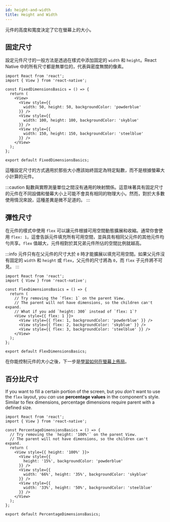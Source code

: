 ```yaml
---
id: height-and-width
title: Height and Width
---
```


元件的高度和寬度決定了它在螢幕上的大小。

## 固定尺寸

設定元件尺寸的一般方法是透過在樣式中添加固定的 `width` 和 `height`。React Native 中的所有尺寸都是無單位的，代表與密度無關的像素。

```SnackPlayer name=Height%20and%20Width
import React from 'react';
import { View } from 'react-native';

const FixedDimensionsBasics = () => {
  return (
    <View>
      <View style={{
        width: 50, height: 50, backgroundColor: 'powderblue'
      }} />
      <View style={{
        width: 100, height: 100, backgroundColor: 'skyblue'
      }} />
      <View style={{
        width: 150, height: 150, backgroundColor: 'steelblue'
      }} />
    </View>
  );
};

export default FixedDimensionsBasics;
```

這種設定尺寸的方式適用於那些大小應該始終固定為特定點數，而不是根據螢幕大小計算的元件。

:::caution
點數與實際測量單位之間沒有通用的映射關係。這意味著具有固定尺寸的元件在不同設備和螢幕大小上可能不會具有相同的物理大小。然而，對於大多數使用情況來說，這種差異是微不足道的。
:::

## 彈性尺寸

在元件的樣式中使用 `flex` 可以讓元件根據可用空間動態擴展和收縮。通常你會使用 `flex: 1`，這會告訴元件填充所有可用空間，並與具有相同父元件的其他元件均勻共享。`flex` 值越大，元件相對於其兄弟元件所佔的空間比例就越高。

:::info
元件只有在父元件的尺寸大於 `0` 時才能擴展以填充可用空間。如果父元件沒有固定的 `width` 和 `height` 或 `flex`，父元件的尺寸將為 `0`，而 `flex` 子元件將不可見。
:::

```SnackPlayer name=Flex%20Dimensions
import React from 'react';
import { View } from 'react-native';

const FlexDimensionsBasics = () => {
  return (
    // Try removing the `flex: 1` on the parent View.
    // The parent will not have dimensions, so the children can't expand.
    // What if you add `height: 300` instead of `flex: 1`?
    <View style={{ flex: 1 }}>
      <View style={{ flex: 1, backgroundColor: 'powderblue' }} />
      <View style={{ flex: 2, backgroundColor: 'skyblue' }} />
      <View style={{ flex: 3, backgroundColor: 'steelblue' }} />
    </View>
  );
};

export default FlexDimensionsBasics;
```

在你能控制元件的大小之後，下一步是[學習如何在螢幕上佈局](flexbox.md)。

## 百分比尺寸

If you want to fill a certain portion of the screen, but you _don't_ want to use the `flex` layout, you _can_ use **percentage values** in the component's style. Similar to flex dimensions, percentage dimensions require parent with a defined size.

```SnackPlayer name=Percentage%20Dimensions
import React from 'react';
import { View } from 'react-native';

const PercentageDimensionsBasics = () => {
  // Try removing the `height: '100%'` on the parent View.
  // The parent will not have dimensions, so the children can't expand.
  return (
    <View style={{ height: '100%' }}>
      <View style={{
        height: '15%', backgroundColor: 'powderblue'
      }} />
      <View style={{
        width: '66%', height: '35%', backgroundColor: 'skyblue'
      }} />
      <View style={{
        width: '33%', height: '50%', backgroundColor: 'steelblue'
      }} />
    </View>
  );
};

export default PercentageDimensionsBasics;
```